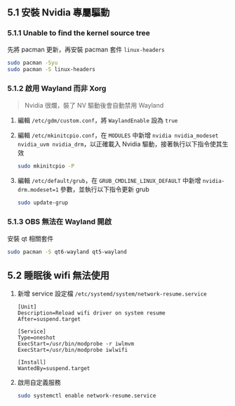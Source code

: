 ## 5.1 安裝 Nvidia 專屬驅動

### 5.1.1 Unable to find the kernel source tree

先將 pacman 更新，再安裝 pacman 套件 `linux-headers`

```bash
sudo pacman -Syu
sudo pacman -S linux-headers
```

### 5.1.2 啟用 Wayland 而非 Xorg

> Nvidia 很爛，裝了 NV 驅動後會自動禁用 Wayland

1. 編輯 `/etc/gdm/custom.conf`，將 `WaylandEnable` 設為 `true`

2. 編輯 `/etc/mkinitcpio.conf`，在 `MODULES` 中新增 `nvidia nvidia_modeset nvidia_uvm nvidia_drm`，以正確載入 Nvidia 驅動，接著執行以下指令使其生效
   
   ```bash
   sudo mkinitcpio -P
   ```

3. 編輯 `/etc/default/grub`，在 `GRUB_CMDLINE_LINUX_DEFAULT` 中新增 `nvidia-drm.modeset=1` 參數，並執行以下指令更新 grub
   
   ```bash
   sudo update-grup
   ```

### 5.1.3 OBS 無法在 Wayland 開啟

安裝 qt 相關套件

```bash
sudo pacman -S qt6-wayland qt5-wayland
```



## 5.2 睡眠後 wifi 無法使用

1. 新增 service 設定檔 `/etc/systemd/system/network-resume.service`
   
   ```systemd
   [Unit]
   Description=Reload wifi driver on system resume
   After=suspend.target
   
   [Service]
   Type=oneshot
   ExecStart=/usr/bin/modprobe -r iwlmvm
   ExecStart=/usr/bin/modprobe iwlwifi 
   
   [Install]
   WantedBy=suspend.target
   ```

2. 啟用自定義服務
   
   ```bash
   sudo systemctl enable network-resume.service
   ```
